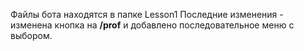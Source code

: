 Файлы бота находятся в папке Lesson1
Последние изменения - изменена кнопка на **/prof** и добавлено последовательное меню с выбором.
